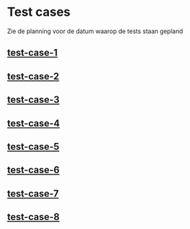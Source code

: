 # Test cases
Zie de planning voor de datum waarop de tests staan gepland

## [test-case-1]
## [test-case-2]
## [test-case-3]
## [test-case-4]
## [test-case-5]
## [test-case-6]
## [test-case-7]
## [test-case-8]


[test-case-1]: </test-cases/test-case-1.md>
[test-case-2]: </test-cases/test-case-2.md>
[test-case-3]: </test-cases/test-case-3.md>
[test-case-4]: </test-cases/test-case-4.md>
[test-case-5]: </test-cases/test-case-5.md>
[test-case-6]: </test-cases/test-case-6.md>
[test-case-7]: </test-cases/test-case-7.md>
[test-case-8]: </test-cases/test-case-8.md>